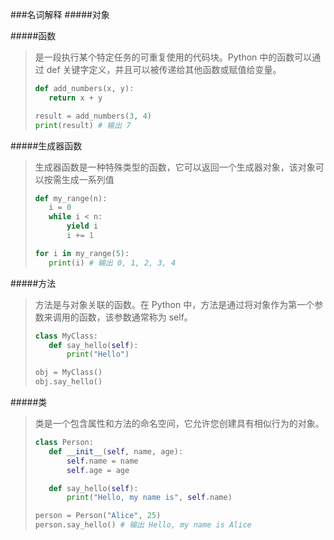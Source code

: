  ###名词解释
 #####对象

 #####函数
>是一段执行某个特定任务的可重复使用的代码块。Python 中的函数可以通过 def 关键字定义，并且可以被传递给其他函数或赋值给变量。
>```python
>def add_numbers(x, y):
>    return x + y
>
>result = add_numbers(3, 4)
>print(result) # 输出 7
>```
 #####生成器函数
>生成器函数是一种特殊类型的函数，它可以返回一个生成器对象，该对象可以按需生成一系列值
>```python
>def my_range(n):
>    i = 0
>    while i < n:
>        yield i
>        i += 1
>
>for i in my_range(5):
>    print(i) # 输出 0, 1, 2, 3, 4
>```
 #####方法
>方法是与对象关联的函数。在 Python 中，方法是通过将对象作为第一个参数来调用的函数，该参数通常称为 self。
>```python
>class MyClass:
>    def say_hello(self):
>        print("Hello")
>
>obj = MyClass()
>obj.say_hello()
>```
 #####类
>类是一个包含属性和方法的命名空间，它允许您创建具有相似行为的对象。
>```python
>class Person:
>    def __init__(self, name, age):
>        self.name = name
>        self.age = age
>
>    def say_hello(self):
>        print("Hello, my name is", self.name)
>
>person = Person("Alice", 25)
>person.say_hello() # 输出 Hello, my name is Alice
>```
 #####
>
>```python
>```
 #####
>
>```python
>```

